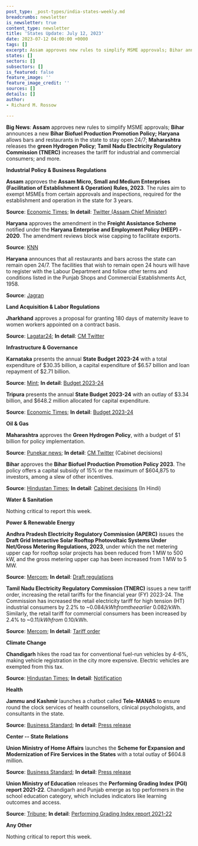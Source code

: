 ```yaml
---
post_type: _post-types/india-states-weekly.md
breadcrumbs: newsletter
is_newsletter: true
content_type: newsletter
title: 'States Update: July 12, 2023'
date: 2023-07-12 04:00:00 +0000
tags: []
excerpt: Assam approves new rules to simplify MSME approvals; Bihar announces a new Bihar Biofuel Production Promotion Policy; Haryana allows bars and restaurants in the state to stay open 24/7; Maharashtra releases the green Hydrogen Policy; Tamil Nadu Electricity Regulatory Commission (TNERC) increases the tariff for industrial and commercial consumers; and more.
states: []
sectors: []
subsectors: []
is_featured: false
feature_image: ''
feature_image_credit: ''
sources: []
details: []
author:
- Richard M. Rossow

---
```

**Big News**: **Assam** approves new rules to simplify MSME approvals; **Bihar** announces a new **Bihar Biofuel Production Promotion Policy; Haryana** allows bars and restaurants in the state to stay open 24/7; **Maharashtra** releases the **green Hydrogen Policy**; **Tamil Nadu Electricity Regulatory Commission (TNERC)** increases the tariff for industrial and commercial consumers; and more.

**Industrial Policy & Business Regulations**  

**Assam** approves the **Assam Micro, Small and Medium Enterprises (Facilitation of Establishment & Operation) Rules, 2023**. The rules aim to exempt MSMEs from certain approvals and inspections, required for the establishment and operation in the state for 3 years.

**Source**: [Economic Times](https://economictimes.indiatimes.com/news/india/assam-government-okays-provisions-for-smooth-setting-up-of-msmes/articleshow/101520439.cms); **In detail**: [Twitter (Assam Chief Minister)](https://twitter.com/himantabiswa/status/1676560498761027584?s=20)

**Haryana** approves the amendment in the **Freight Assistance Scheme** notified under the **Haryana Enterprise and Employment Policy (HEEP) - 2020**. The amendment reviews block wise capping to facilitate exports.

**Source**: [KNN](https://knnindia.co.in/news/newsdetails/state/haryana-to-offer-rs-25-lac-freight-subsidy-to-msmes-to-even-competitive-advantage-with-coastal-states)

**Haryana** announces that all restaurants and bars across the state can remain open 24/7. The facilities that wish to remain open 24 hours will have to register with the Labour Department and follow other terms and conditions listed in the Punjab Shops and Commercial Establishments Act, 1958.

**Source**: [Jagran](https://english.jagran.com/india/haryana-govt-allows-restaurants-bars-to-remain-open247-10086320)

**Land Acquisition & Labor Regulations**  

**Jharkhand** approves a proposal for granting 180 days of maternity leave to women workers appointed on a contract basis.

**Source**: [Lagatar24](https://lagatar24.com/jharkhand-cm-nod-to-maternity-leave-for-women-contractual-staff/166349/); **In detail**: [CM Twitter](https://twitter.com/JharkhandCMO/status/1676830972837502978)

**Infrastructure & Governance**  

**Karnataka** presents the annual **State Budget 2023-24** with a total expenditure of $30.35 billion, a capital expenditure of $6.57 billion and loan repayment of $2.71 billion.

**Source**: [Mint](https://www.livemint.com/news/india/karnataka-budget-2023-key-highlights-from-cm-siddaramaiahs-14th-budget-11688717093284.html); **In detail**: [Budget 2023-24](https://finance.karnataka.gov.in/info-2/2023-24+July/Budget+Volumes+2023-24+July/en)

**Tripura** presents the annual **State Budget 2023-24** with an outlay of $3.34 billion, and $648.2 million allocated for capital expenditure.

**Source**: [Economic Times](https://economictimes.indiatimes.com/news/india/bjp-led-government-in-tripura-presents-state-budget-for-2023-24-with-an-outlay-of-rs-27654-40-crore/articleshow/101579267.cms); **In detail**: [Budget 2023-24](https://tripura.gov.in/state-budget-page)

**Oil & Gas**  

**Maharashtra** approves the **Green Hydrogen Policy**, with a budget of $1 billion for policy implementation.

**Source**: [Punekar news](https://www.punekarnews.in/maharashtra-pioneers-green-hydrogen-with-approved-policy-of-rs-8500-crore-investment/); **In detail**: [CM Twitter](https://twitter.com/hashtag/%E0%A4%AE%E0%A4%82%E0%A4%A4%E0%A5%8D%E0%A4%B0%E0%A4%BF%E0%A4%AE%E0%A4%82%E0%A4%A1%E0%A4%B3_%E0%A4%A8%E0%A4%BF%E0%A4%B0%E0%A5%8D%E0%A4%A3%E0%A4%AF?src=hashtag_click) (Cabinet decisions)

**Bihar** approves the **Bihar Biofuel Production Promotion Policy 2023**. The policy offers a capital subsidy of 15% or the maximum of $604,875 to investors, among a slew of other incentives.

**Source**: [Hindustan Times](https://www.hindustantimes.com/cities/patna-news/bihar-cabinet-approves-biofuel-policy-offers-capital-subsidy-for-compressed-biogas-plants-extends-ethanol-policy-101688486270106.html); **In detail**: [Cabinet decisions](https://state.bihar.gov.in/cache/1/Smart%20City/Cabinet%20Decisions/dd04072023.pdf) (In Hindi)

**Water & Sanitation**  

Nothing critical to report this week.  

**Power & Renewable Energy**  

**Andhra Pradesh Electricity Regulatory Commission (APERC)** issues the **Draft Grid Interactive Solar Rooftop Photovoltaic Systems Under Net/Gross Metering Regulations, 2023**, under which the net metering upper cap for rooftop solar projects has been reduced from 1 MW to 500 kW, and the gross metering upper cap has been increased from 1 MW to 5 MW.

**Source**: [Mercom](https://www.mercomindia.com/andhra-pradesh-net-metering-cap-500-kw); **In detail**: [Draft regulations](https://aperc.gov.in/admin/upload/DraftSRTRegulation06062023.pdf)

**Tamil Nadu Electricity Regulatory Commission (TNERC)** issues a new tariff order, increasing the retail tariffs for the financial year (FY) 2023-24. The Commission has increased the retail electricity tariff for high tension (HT) industrial consumers by 2.2% to ~$0.084/kWh from the earlier ~$0.082/kWh. Similarly, the retail tariff for commercial consumers has been increased by 2.4% to ~$0.11/kWh from ~$0.10/kWh.

**Source**: [Mercom](https://www.mercomindia.com/tamil-nadu-hikes-retail-tariffs-fy24); **In detail**: [Tariff order](https://www.tnerc.gov.in/Orders/files/TO-Suo-motu%20O030720231556.pdf)

**Climate Change**

**Chandigarh** hikes the road tax for conventional fuel-run vehicles by 4-6%, making vehicle registration in the city more expensive. Electric vehicles are exempted from this tax.

**Source**: [Hindustan Times](https://www.hindustantimes.com/cities/chandigarh-news/chandigarh-administration-hikes-road-tax-for-vehicles-exempts-electric-vehicles-from-tax-101688766372693.html); **In detail**: [Notification](https://chdtransport.gov.in/sites/default/files/2023-07/revise%20MV%20Tax%20%281%29.pdf)

**Health**   

**Jammu and Kashmir** launches a chatbot called **Tele-MANAS** to ensure round the clock services of health counsellors, clinical psychologists, and consultants in the state.

**Source**: [Business Standard](https://www.business-standard.com/india-news/india-s-first-tele-manas-chat-bot-to-ensure-24x7-services-launched-in-j-k-123070500755_1.html); **In detail**: [Press release](https://www.jkinfonews.com/newsdet.aspx?q=80406)

**Center -- State Relations**  

**Union Ministry of Home Affairs** launches the **Scheme for Expansion and Modernization of Fire Services in the States** with a total outlay of $604.8 million.

**Source**: [Business Standard](https://www.business-standard.com/news-ani/national/mha-launches-rs-5000-cr-scheme-for-modernization-of-fire-services-in-states-123070600086_1.html); **In detail**: [Press release](https://pib.gov.in/PressReleaseIframePage.aspx?PRID=1937594)

**Union Ministry of Education** releases the **Performing Grading Index (PGI) report 2021-22**. Chandigarh and Punjab emerge as top performers in the school education category, which includes indicators like learning outcomes and access.

**Source**: [Tribune](https://www.tribuneindia.com/news/chandigarh/chandigarh-and-punjab-are-top-performers-in-school-education-523882); **In detail**: [Performing Grading Index report 2021-22](https://www.education.gov.in/sites/upload_files/mhrd/files/statistics-new/pgi-s.pdf)

**Any Other**

Nothing critical to report this week.
